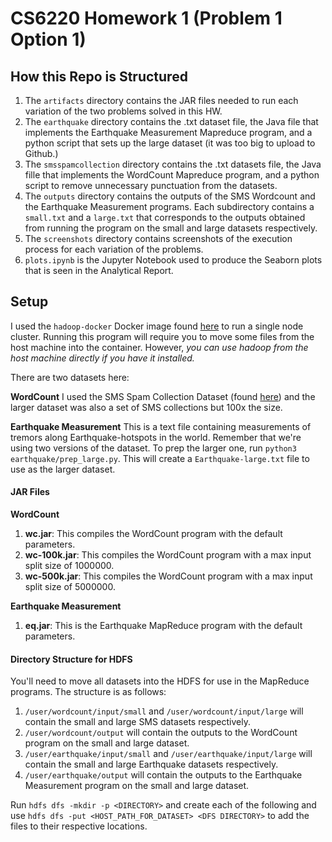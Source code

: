 # CS6220 Homework 1 (Problem 1 Option 1)

## How this Repo is Structured
1. The `artifacts` directory contains the JAR files needed to run each variation of the two problems solved in this HW.
2. The `earthquake` directory contains the .txt dataset file, the Java file that implements the Earthquake Measurement Mapreduce program, and a python script that sets up the large dataset (it was too big to upload to Github.)
3. The `smsspamcollection` directory contains the .txt datasets file, the Java fille that implements the WordCount Mapreduce program, and a python script to remove unnecessary punctuation from the datasets.
4. The `outputs` directory contains the outputs of the SMS Wordcount and the Earthquake Measurement programs. Each subdirectory contains a `small.txt` and a `large.txt` that corresponds to the outputs obtained from running the program on the small and large datasets respectively.
5. The `screenshots` directory contains screenshots of the execution process for each variation of the problems.
6. `plots.ipynb` is the Jupyter Notebook used to produce the Seaborn plots that is seen in the Analytical Report.

## Setup
I used the `hadoop-docker` Docker image found [here](https://github.com/big-data-europe/docker-hadoop) to run a single node cluster. Running this program will require you to move some files from the host machine into the container. However, *you can use hadoop from the host machine directly if you have it installed.*

There are two datasets here:

**WordCount**
I used the SMS Spam Collection Dataset (found [here](https://www.dt.fee.unicamp.br/~tiago/smsspamcollection/)) and the larger dataset was also a set of SMS collections but 100x the size.

**Earthquake Measurement**
This is a text file containing measurements of tremors along Earthquake-hotspots in the world. Remember that we're using two versions of the dataset. To prep the larger one, run `python3 earthquake/prep_large.py`. This will create a `Earthquake-large.txt` file to use as the larger dataset.

#### JAR Files
**WordCount**
1. **wc.jar**: This compiles the WordCount program with the default parameters.
2. **wc-100k.jar**: This compiles the WordCount program with a max input split size of 1000000.
3. **wc-500k.jar**: This compiles the WordCount program with a max input split size of 5000000.

**Earthquake Measurement**
1. **eq.jar**: This is the Earthquake MapReduce program with the default parameters.

#### Directory Structure for HDFS
You'll need to move all datasets into the HDFS for use in the MapReduce programs. The structure is as follows:

1. `/user/wordcount/input/small` and `/user/wordcount/input/large` will contain the small and large SMS datasets respectively.
2. `/user/wordcount/output` will contain the outputs to the WordCount program on the small and large dataset.
3. `/user/earthquake/input/small` and `/user/earthquake/input/large` will contain the small and large Earthquake datasets respectively.
4. `/user/earthquake/output` will contain the outputs to the Earthquake Measurement program on the small and large dataset.

Run `hdfs dfs -mkdir -p <DIRECTORY>` and create each of the following and use `hdfs dfs -put <HOST_PATH_FOR_DATASET> <DFS DIRECTORY>` to add the files to their respective locations.